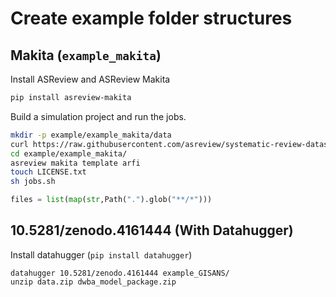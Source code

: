 # Create example folder structures

## Makita (`example_makita`)

Install ASReview and ASReview Makita
```sh
pip install asreview-makita
```

Build a simulation project and run the jobs.
```sh
mkdir -p example/example_makita/data
curl https://raw.githubusercontent.com/asreview/systematic-review-datasets/master/datasets/Bos_2018/output/Bos_2018.csv --output example/example_makita/data/Bos_2018.csv
cd example/example_makita/
asreview makita template arfi
touch LICENSE.txt
sh jobs.sh
```


```python
files = list(map(str,Path(".").glob("**/*")))
```

## 10.5281/zenodo.4161444 (With Datahugger)

Install datahugger (`pip install datahugger`)

```
datahugger 10.5281/zenodo.4161444 example_GISANS/
unzip data.zip dwba_model_package.zip
```
